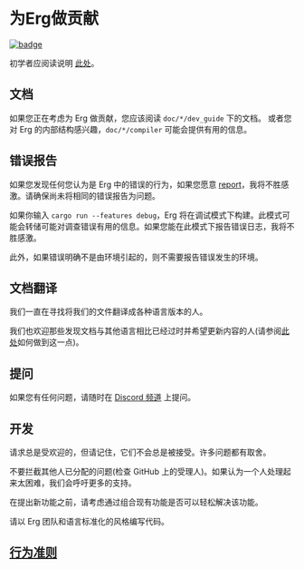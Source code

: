 # 为Erg做贡献

[![badge](https://img.shields.io/endpoint.svg?url=https%3A%2F%2Fgezf7g7pd5.execute-api.ap-northeast-1.amazonaws.com%2Fdefault%2Fsource_up_to_date%3Fowner%3Derg-lang%26repos%3Derg%26ref%3Dmain%26path%3DCONTRIBUTING.md%26commit_hash%3Dc0b4a426d3de4e2fb4ef908c897371c46cbacda3)
](https://gezf7g7pd5.execute-api.ap-northeast-1.amazonaws.com/default/source_up_to_date?owner=erg-lang&repos=erg&ref=main&path=CONTRIBUTING.md&commit_hash=c0b4a426d3de4e2fb4ef908c897371c46cbacda3)

初学者应阅读说明 [此处](https://github.com/erg-lang/erg/issues/31#issuecomment-1217505198)。

## 文档

如果您正在考虑为 Erg 做贡献，您应该阅读 `doc/*/dev_guide` 下的文档。
或者您对 Erg 的内部结构感兴趣，`doc/*/compiler` 可能会提供有用的信息。

## 错误报告

如果您发现任何您认为是 Erg 中的错误的行为，如果您愿意 [report](https://github.com/erg-lang/erg/issues/new/choose)，我将不胜感激。请确保尚未将相同的错误报告为问题。

如果你输入 `cargo run --features debug`，Erg 将在调试模式下构建。此模式可能会转储可能对调查错误有用的信息。如果您能在此模式下报告错误日志，我将不胜感激。

此外，如果错误明确不是由环境引起的，则不需要报告错误发生的环境。

## 文档翻译

我们一直在寻找将我们的文件翻译成各种语言版本的人。

我们也欢迎那些发现文档与其他语言相比已经过时并希望更新内容的人(请参阅[此处](https://github.com/erg-lang/erg/issues/48#issuecomment-1218247362)如何做到这一点)。

## 提问

如果您有任何问题，请随时在 [Discord 频道](https://discord.gg/zfAAUbgGr4) 上提问。

## 开发

请求总是受欢迎的，但请记住，它们不会总是被接受。许多问题都有取舍。

不要拦截其他人已分配的问题(检查 GitHub 上的受理人)。如果认为一个人处理起来太困难，我们会呼吁更多的支持。

在提出新功能之前，请考虑通过组合现有功能是否可以轻松解决该功能。

请以 Erg 团队和语言标准化的风格编写代码。

## [行为准则](./CODE_OF_CONDUCT.md)
